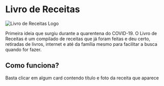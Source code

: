 
# Livro de Receitas
![Livro de Receitas Logo](https://i.imgur.com/TPTsHKi.png)

Primeira ideia que surgiu durante a quarentena do COVID-19. O Livro de Receitas é um compilado de receitas que já foram feitas e deu certo, retiradas de livros, internet e até da família mesmo para facilitar a busca quando for fazer.


## Como funciona?
Basta clicar em algum card contendo título e foto da receita que aparece
